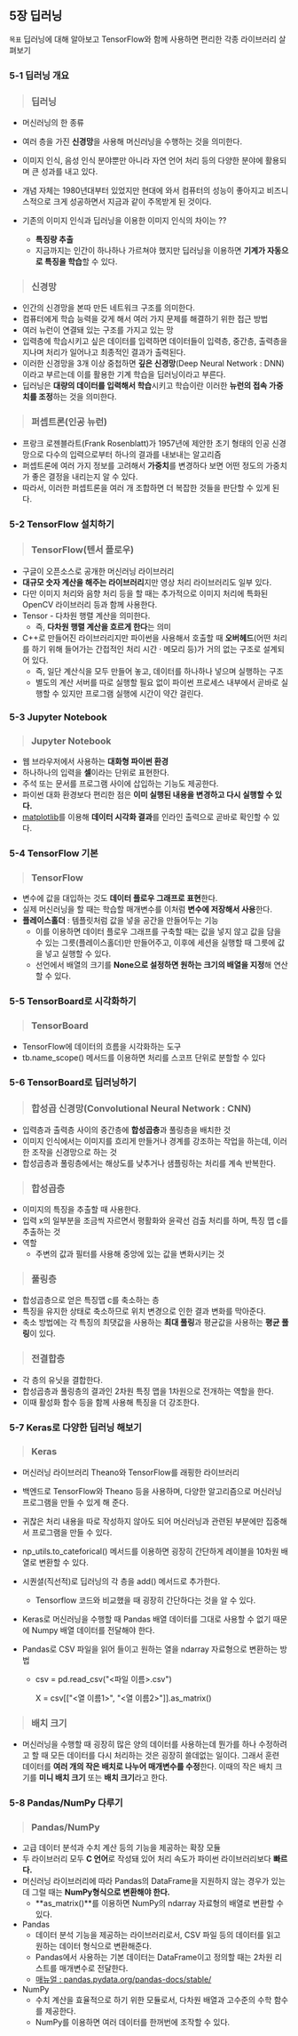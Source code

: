 ## 5장 딥러닝

`목표` 딥러닝에 대해 알아보고 TensorFlow와 함께 사용하면 편리한 각종 라이브러리 살펴보기



### 5-1 딥러닝 개요

> ### 딥러닝

* 머신러닝의 한 종류
* 여러 층을 가진 **신경망**을 사용해 머신러닝을 수행하는 것을 의미한다.
* 이미지 인식, 음성 인식 분야뿐만 아니라 자연 언어 처리 등의 다양한 분야에 활용되며 큰 성과를 내고 있다.
* 개념 자체는 1980년대부터 있었지만 현대에 와서 컴퓨터의 성능이 좋아지고 비즈니스적으로 크게 성공하면서 지금과 같이 주목받게 된 것이다.

* 기존의 이미지 인식과 딥러닝을 이용한 이미지 인식의 차이는 ??
  * **특징량 추출**
  * 지금까지는 인간이 하나하나 가르쳐야 했지만 딥러닝을 이용하면 **기계가 자동으로 특징을 학습**할 수 있다.



> ### 신경망

* 인간의 신경망을 본따 만든 네트워크 구조를 의미한다.
* 컴퓨터에게 학습 능력을 갖게 해서 여러 가지 문제를 해결하기 위한 접근 방법
* 여러 뉴런이 연결돼 있는 구조를 가지고 있는 망
* 입력층에 학습시키고 싶은 데이터를 입력하면 데이터들이 입력층, 중간층, 출력층을 지나며 처리가 일어나고 최종적인 결과가 출력된다.
* 이러한 신경망을 3개 이상 중첩하면 **깊은 신경망**(Deep Neural Network : DNN)이라고 부르는데 이를 활용한 기계 학습을 딥러닝이라고 부른다.
* 딥러닝은 **대량의 데이터를 입력해서 학습**시키고 학습이란 이러한 **뉴런의 접속 가중치를 조정**하는 것을 의미한다.



> ### 퍼셉트론(인공 뉴런)

* 프랑크 로젠블라트(Frank Rosenblatt)가 1957년에 제안한 초기 형태의 인공 신경망으로 다수의 입력으로부터 하나의 결과를 내보내는 알고리즘
* 퍼셉트론에 여러 가지 정보를 고려해서 **가중치**를 변경하다 보면 어떤 정도의 가중치가 좋은 결정을 내리는지 알 수 있다.
* 따라서, 이러한 퍼셉트론을 여러 개 조합하면 더 복잡한 것들을 판단할 수 있게 된다.





### 5-2 TensorFlow 설치하기

> ### TensorFlow(텐서 플로우)

* 구글이 오픈소스로 공개한 머신러닝 라이브러리
* **대규모 숫자 계산을 해주는 라이브러리**지만 영상 처리 라이브러리도 일부 있다.
* 다만 이미지 처리와 음향 처리 등을 할 때는 추가적으로 이미지 처리에 특화된 OpenCV 라이브러리 등과 함께 사용한다.
* Tensor - 다차원 행렬 계산을 의미한다.
  * 즉, **다차원 행렬 계산을 흐르게 한다**는 의미
* C++로 만들어진 라이브러리지만 파이썬을 사용해서 호출할 때 **오버헤드**(어떤 처리를 하기 위해 들어가는 간접적인 처리 시간 · 메모리 등)가 거의 없는 구조로 설계되어 있다.
  * 즉, 일단 계산식을 모두 만들어 놓고, 데이터를 하나하나 넣으며 실행하는 구조
  * 별도의 계산 서버를 따로 실행할 필요 없이 파이썬 프로세스 내부에서 곧바로 실행할 수 있지만 프로그램 실행에 시간이 약간 걸린다.





### 5-3 Jupyter Notebook

> ### Jupyter Notebook

* 웹 브라우저에서 사용하는 **대화형 파이썬 환경**
* 하나하나의 입력을 **셀**이라는 단위로 표현한다.
* 주석 또는 문서를 프로그램 사이에 삽입하는 기능도 제공한다.
* 파이썬 대화 환경보다 편리한 점은 **이미 실행된 내용을 변경하고 다시 실행할 수 있다.**
* <u>matplotlib</u>를 이용해 **데이터 시각화 결과**를 인라인 출력으로 곧바로 확인할 수 있다.





### 5-4 TensorFlow 기본

> ### TensorFlow

* 변수에 값을 대입하는 것도 **데이터 플로우 그래프로 표현**한다.
* 실제 머신러닝을 할 때는 학습할 매개변수를 이처럼 **변수에 저장해서 사용**한다.
* **플레이스홀더** : 템플릿처럼 값을 넣을 공간을 만들어두는 기능
  * 이를 이용하면 데이터 플로우 그래프를 구축할 때는 값을 넣지 않고 값을 담을 수 있는 그릇(플레이스홀더)만 만들어주고, 이후에 세션을 실행할 때 그릇에 값을 넣고 실행할 수 있다.
  * 선언에서 배열의 크기를 **None으로 설정하면 원하는 크기의 배열을 지정**해 연산할 수 있다.





### 5-5 TensorBoard로 시각화하기

> ### TensorBoard

* TensorFlow에 데이터의 흐름을 시각화하는 도구
* tb.name_scope() 메서드를 이용하면 처리를 스코프 단위로 분할할 수 있다





### 5-6 TensorBoard로 딥러닝하기

> ### 합성곱 신경망(Convolutional Neural Network : CNN)

* 입력층과 출력층 사이의 중간층에 **합성곱층**과 풀링층을 배치한 것
* 이미지 인식에서는 이미지를 흐리게 만들거나 경계를 강조하는 작업을 하는데, 이러한 조작을 신경망으로 하는 것
* 합성곱층과 풀링층에서는 해상도를 낮추거나 샘플링하는 처리를 계속 반복한다.



> ### 합성곱층

* 이미지의 특징을 추출할 때 사용한다.
* 입력 x의 일부분을 조금씩 자르면서 평활화와 윤곽선 검출 처리를 하며, 특징 맵 c를 추출하는 것
* 역할 
  * 주변의 값과 필터를 사용해 중앙에 있는 값을 변화시키는 것



> ### 풀링층

* 합성곱층으로 얻은 특징맵 c를 축소하는 층
* 특징을 유지한 상태로 축소하므로 위치 변경으로 인한 결과 변화를 막아준다.
* 축소 방법에는 각 특징의 최댓값을 사용하는 **최대 풀링**과 평균값을 사용하는 **평균 풀링**이 있다.



> ### 전결합층

* 각 층의 유닛을 결합한다.
* 합성곱층과 풀링층의 결과인 2차원 특징 맵을 1차원으로 전개하는 역할을 한다.
* 이때 활성화 함수 등을 함께 사용해 특징을 더 강조한다.





### 5-7 Keras로 다양한 딥러닝 해보기

> ### Keras

* 머신러닝 라이브러리 Theano와 TensorFlow를 래핑한 라이브러리

* 백엔드로 TensorFlow와 Theano 등을 사용하며, 다양한 알고리즘으로 머신러닝 프로그램을 만들 수 있게 해 준다.

* 귀찮은 처리 내용을 따로 작성하지 않아도 되어 머신러닝과 관련된 부분에만 집중해서 프로그램을 만들 수 있다.

* np_utils.to_cateforical() 메서드를 이용하면 굉장히 간단하게 레이블을 10차원 배열로 변환할 수 있다.

* 시퀀셜(직선적)로 딥러닝의 각 층을 add() 메서드로 추가한다. 

  * Tensorflow 코드와 비교했을 때 굉장히 간단하다는 것을 알 수 있다.

* Keras로 머신러닝을 수행할 때 Pandas 배열 데이터를 그대로 사용할 수 없기 때문에 Numpy 배열 데이터를 전달해야 한다.

* Pandas로 CSV 파일을 읽어 들이고 원하는 열을 ndarray 자료형으로 변환하는 방법

  * csv = pd.read_csv("<파일 이름>.csv")

    X = csv[["<열 이름1>", "<열 이름2>"]].as_matrix()



> ### 배치 크기

* 머신러닝을 수행할 때 굉장히 많은 양의 데이터를 사용하는데 뭔가를 하나 수정하려고 할 때 모든 데이터를 다시 처리하는 것은 굉장히 쓸데없는 일이다. 그래서 훈련 데이터를 **여러 개의 작은 배치로 나누어 매개변수를 수정**한다. 이때의 작은 배치 크기를 **미니 배치 크기** 또는 **배치 크기**라고 한다.





### 5-8 Pandas/NumPy 다루기

> ### Pandas/NumPy

* 고급 데이터 분석과 수치 계산 등의 기능을 제공하는 확장 모듈
* 두 라이브러리 모두 **C 언어**로 작성돼 있어 처리 속도가 파이썬 라이브러리보다 **빠르다.**
* 머신러닝 라이브러리에 따라 Pandas의 DataFrame을 지원하지 않는 경우가 있는데 그럴 때는 **NumPy형식으로 변환해야 한다.** 
  * **as_matrix()**를 이용하면 NumPy의 ndarray 자료형의 배열로 변환할 수 있다.
* Pandas
  * 데이터 분석 기능을 제공하는 라이브러리로서, CSV 파일 등의 데이터를 읽고 원하는 데이터 형식으로 변환해준다.
  * Pandas에서 사용하는 기본 데이터는 DataFrame이고 정의할 때는 2차원 리스트를 매개변수로 전달한다.
  * [매뉴얼 : pandas.pydata.org/pandas-docs/stable/](https://pandas.pydata.org/pandas-docs/stable/)
* NumPy 
  * 수치 계산을 효율적으로 하기 위한 모듈로서, 다차원 배열과 고수준의 수학 함수를 제공한다.
  * NumPy를 이용하면 여러 데이터를 한꺼번에 조작할 수 있다.